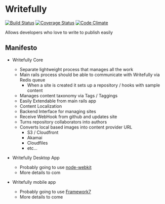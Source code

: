 # Writefully

[![Build Status](https://travis-ci.org/codemy/writefully.svg?branch=master)](https://travis-ci.org/codemy/writefully) [![Coverage Status](https://coveralls.io/repos/codemy/writefully/badge.png?branch=master)](https://coveralls.io/r/codemy/writefully?branch=master) [![Code Climate](https://codeclimate.com/github/codemy/writefully.png)](https://codeclimate.com/github/codemy/writefully)

Allows developers who love to write to publish easily

## Manifesto

+ Writefully Core
  + Separate lightweight process that manages all the work
  + Main rails process should be able to communicate with Writefully via Redis queue
    + When a site is created it sets up a repository / hooks with sample content
  + Manages content taxonomy via Tags / Taggings
  + Easily Extendable from main rails app
  + Content Localization
  + Backend Interface for managing sites
  + Receive WebHook from github and updates site
  + Turns repository collaborators into authors
  + Converts local based images into content provider URL
    + S3 / Cloudfront
    + Akamai
    + Cloudfiles
    + etc...

+ Writefully Desktop App
  + Probably going to use [node-webkit](https://github.com/rogerwang/node-webkit)
  + More details to com

+ Writefully mobile app
  + Probably going to use [Framework7](http://www.idangero.us/framework7/)
  + More details to come
